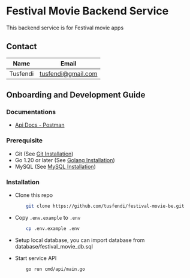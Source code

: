 # Festival Movie Backend Service

This backend service is for Festival movie apps

## Contact
| Name                   | Email                           |
| :--------------------: |:-------------------------------:|
| Tusfendi               | tusfendi@gmail.com              |

## Onboarding and Development Guide

### Documentations
- [Api Docs - Postman](https://documenter.getpostman.com/view/7094340/2s93XyShz7)
### Prerequisite
- Git (See [Git Installation](https://git-scm.com/book/en/v2/Getting-Started-Installing-Git))
- Go 1.20 or later (See [Golang Installation](https://golang.org/doc/install))
- MySQL (See [MySQL Installation](https://dev.mysql.com/doc/mysql-installation-excerpt/5.7/en/))


### Installation
- Clone this repo

    ```sh
        git clone https://github.com/tusfendi/festival-movie-be.git
    ```

- Copy `.env.example` to `.env`

    ```sh
        cp .env.example .env
    ```
- Setup local database, you can import database from database/festival_movie_db.sql

- Start service API
    ```sh
        go run cmd/api/main.go
    ```